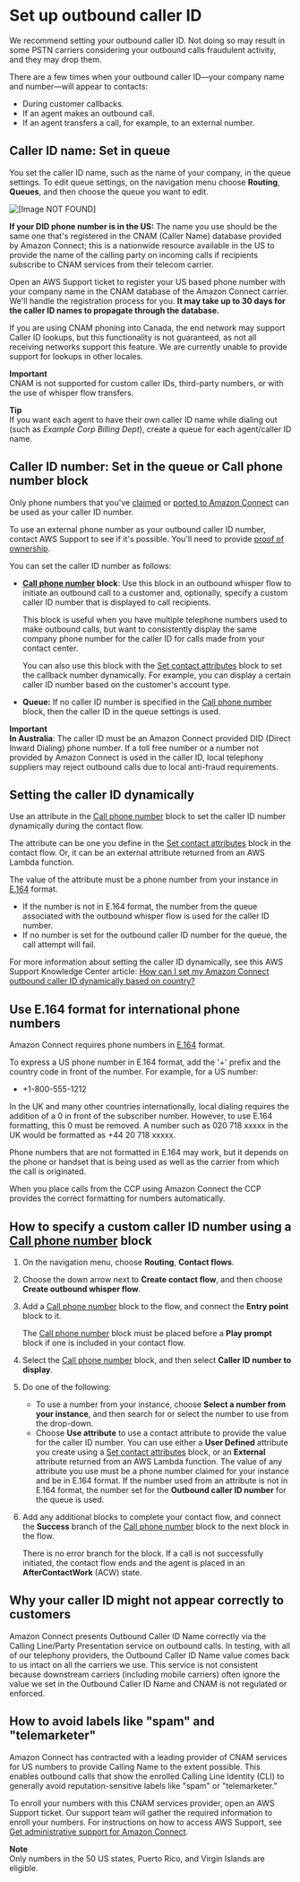 # Set up outbound caller ID<a name="queues-callerid"></a>

We recommend setting your outbound caller ID\. Not doing so may result in some PSTN carriers considering your outbound calls fraudulent activity, and they may drop them\. 

There are a few times when your outbound caller ID—your company name and number—will appear to contacts:
+ During customer callbacks\.
+ If an agent makes an outbound call\.
+ If an agent transfers a call, for example, to an external number\.

## Caller ID name: Set in queue<a name="set-callerID-name"></a>

You set the caller ID name, such as the name of your company, in the queue settings\. To edit queue settings, on the navigation menu choose **Routing**, **Queues**, and then choose the queue you want to edit\.

![\[Image NOT FOUND\]](http://docs.aws.amazon.com/connect/latest/adminguide/images/set-callerID-callerName.png)

**If your DID phone number is in the US:** The name you use should be the same one that's registered in the CNAM \(Caller Name\) database provided by Amazon Connect; this is a nationwide resource available in the US to provide the name of the calling party on incoming calls if recipients subscribe to CNAM services from their telecom carrier\.

Open an AWS Support ticket to register your US based phone number with your company name in the CNAM database of the Amazon Connect carrier\. We'll handle the registration process for you\. **It may take up to 30 days for the caller ID names to propagate through the database\.** 

If you are using CNAM phoning into Canada, the end network may support Caller ID lookups, but this functionality is not guaranteed, as not all receiving networks support this feature\. We are currently unable to provide support for lookups in other locales\.

**Important**  
CNAM is not supported for custom caller IDs, third\-party numbers, or with the use of whisper flow transfers\.

**Tip**  
If you want each agent to have their own caller ID name while dialing out \(such as *Example Corp Billing Dept*\), create a queue for each agent/caller ID name\.

## Caller ID number: Set in the queue or Call phone number block<a name="using-call-number-block"></a>

Only phone numbers that you've [claimed](claim-phone-number.md) or [ported to Amazon Connect](port-phone-number.md) can be used as your caller ID number\.

To use an external phone number as your outbound caller ID number, contact AWS Support to see if it's possible\. You'll need to provide [proof of ownership](phone-number-requirements.md)\.

You can set the caller ID number as follows:
+ **[Call phone number](call-phone-number.md) block**: Use this block in an outbound whisper flow to initiate an outbound call to a customer and, optionally, specify a custom caller ID number that is displayed to call recipients\.

  This block is useful when you have multiple telephone numbers used to make outbound calls, but want to consistently display the same company phone number for the caller ID for calls made from your contact center\. 

  You can also use this block with the [Set contact attributes](set-contact-attributes.md) block to set the callback number dynamically\. For example, you can display a certain caller ID number based on the customer's account type\.
+ **Queue:** If no caller ID number is specified in the [Call phone number](call-phone-number.md) block, then the caller ID in the queue settings is used\.

**Important**  
**In Australia**: The caller ID must be an Amazon Connect provided DID \(Direct Inward Dialing\) phone number\. If a toll free number or a number not provided by Amazon Connect is used in the caller ID, local telephony suppliers may reject outbound calls due to local anti\-fraud requirements\.

## Setting the caller ID dynamically<a name="using-dynamic-caller-id"></a>

Use an attribute in the [Call phone number](call-phone-number.md) block to set the caller ID number dynamically during the contact flow\. 

The attribute can be one you define in the [Set contact attributes](set-contact-attributes.md) block in the contact flow\. Or, it can be an external attribute returned from an AWS Lambda function\.

The value of the attribute must be a phone number from your instance in [ E\.164](https://www.itu.int/rec/T-REC-E.164/en) format\. 
+ If the number is not in E\.164 format, the number from the queue associated with the outbound whisper flow is used for the caller ID number\.
+ If no number is set for the outbound caller ID number for the queue, the call attempt will fail\.

For more information about setting the caller ID dynamically, see this AWS Support Knowledge Center article: [How can I set my Amazon Connect outbound caller ID dynamically based on country?](https://aws.amazon.com/premiumsupport/knowledge-center/connect-dynamic-outbound-caller-id/) 

## Use E\.164 format for international phone numbers<a name="international-calls-ccp"></a>

Amazon Connect requires phone numbers in [ E\.164](https://www.itu.int/rec/T-REC-E.164/en) format\. 

To express a US phone number in E\.164 format, add the '\+' prefix and the country code in front of the number\. For example, for a US number: 
+  \+1\-800\-555\-1212

In the UK and many other countries internationally, local dialing requires the addition of a 0 in front of the subscriber number\. However, to use E\.164 formatting, this 0 must be removed\. A number such as 020 718 xxxxx in the UK would be formatted as \+44 20 718 xxxxx\.

Phone numbers that are not formatted in E\.164 may work, but it depends on the phone or handset that is being used as well as the carrier from which the call is originated\.

When you place calls from the CCP using Amazon Connect the CCP provides the correct formatting for numbers automatically\.

## How to specify a custom caller ID number using a [Call phone number](call-phone-number.md) block<a name="call-number-block-how-it-works"></a>

1. On the navigation menu, choose **Routing**, **Contact flows**\.

1. Choose the down arrow next to **Create contact flow**, and then choose **Create outbound whisper flow**\.

1. Add a [Call phone number](call-phone-number.md) block to the flow, and connect the **Entry point** block to it\.

   The [Call phone number](call-phone-number.md) block must be placed before a **Play prompt** block if one is included in your contact flow\.

1. Select the [Call phone number](call-phone-number.md) block, and then select **Caller ID number to display**\.

1. Do one of the following:
   + To use a number from your instance, choose **Select a number from your instance**, and then search for or select the number to use from the drop\-down\.
   + Choose **Use attribute** to use a contact attribute to provide the value for the caller ID number\. You can use either a **User Defined** attribute you create using a [Set contact attributes](set-contact-attributes.md) block, or an **External** attribute returned from an AWS Lambda function\. The value of any attribute you use must be a phone number claimed for your instance and be in E\.164 format\. If the number used from an attribute is not in E\.164 format, the number set for the **Outbound caller ID number** for the queue is used\.

1. Add any additional blocks to complete your contact flow, and connect the **Success** branch of the [Call phone number](call-phone-number.md) block to the next block in the flow\. 

   There is no error branch for the block\. If a call is not successfully initiated, the contact flow ends and the agent is placed in an **AfterContactWork** \(ACW\) state\.

## Why your caller ID might not appear correctly to customers<a name="why-callerid-name-might-not-appear-correctly"></a>

Amazon Connect presents Outbound Caller ID Name correctly via the Calling Line/Party Presentation service on outbound calls\. In testing, with all of our telephony providers, the Outbound Caller ID Name value comes back to us intact on all the carriers we use\. This service is not consistent because downstream carriers \(including mobile carriers\) often ignore the value we set in the Outbound Caller ID Name and CNAM is not regulated or enforced\. 

## How to avoid labels like "spam" and "telemarketer"<a name="enroll-in-CNAM-services"></a>

Amazon Connect has contracted with a leading provider of CNAM services for US numbers to provide Calling Name to the extent possible\. This enables outbound calls that show the enrolled Calling Line Identity \(CLI\) to generally avoid reputation\-sensitive labels like "spam" or "telemarketer\."

To enroll your numbers with this CNAM services provider, open an AWS Support ticket\. Our support team will gather the required information to enroll your numbers\. For instructions on how to access AWS Support, see [Get administrative support for Amazon Connect](get-admin-support.md)\.

**Note**  
Only numbers in the 50 US states, Puerto Rico, and Virgin Islands are eligible\.